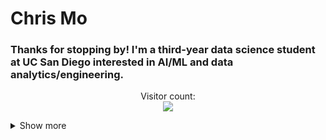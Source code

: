 # Chris Mo  

### Thanks for stopping by! I'm a third-year data science student at UC San Diego interested in AI/ML and data analytics/engineering.

<p align="center"> 
  Visitor count:<br>
  <img src="https://profile-counter.glitch.me/chriss-mo/count.svg" />
</p>

<details>
  <summary>Show more</summary>
  ### Languages: 
  * Python
  * SQL 
  * R
  * Matlab 
  * C++
  * Java  
    
  ### ML Frameworks:  
  * PyTorch
  * TensorFlow
  * Keras
  * Scikit-Learn  

 Social Media: [LinkedIn](https://www.linkedin.com/in/chris-mo-195367176/)
  <details>
    <summary>Award(s):</summary>
    
  ### DiamondHacks 2024 Best in Category - All Hands on Deck
  [Sirona Clinical](https://github.com/vinumaradana/PatientMatch)  
    
  </details>

</details>
<!---
chriss-mo/chriss-mo is a ✨ special ✨ repository because its `README.md` (this file) appears on your GitHub profile.
You can click the Preview link to take a look at your changes.
--->
